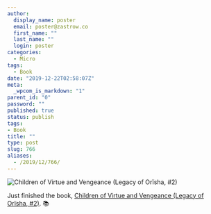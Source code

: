 ```yaml
---
author:
  display_name: poster
  email: poster@zastrow.co
  first_name: ""
  last_name: ""
  login: poster
categories:
  - Micro
tags:
  - Book
date: "2019-12-22T02:58:07Z"
meta:
  _wpcom_is_markdown: "1"
parent_id: "0"
password: ""
published: true
status: publish
tags:
- Book
title: ""
type: post
slug: 766
aliases:
  - /2019/12/766/
---
```

<p><img src="https://i.gr-assets.com/images/S/compressed.photo.goodreads.com/books/1591090724l/39122774._SY475_.jpg" alt="Children of Virtue and Vengeance (Legacy of Orïsha, #2)" /></p>
<p>Just finished the book, <a href="https://www.goodreads.com/review/show/2523973374?utm_medium=api&amp;utm_source=rss">Children of Virtue and Vengeance (Legacy of Orïsha, #2)</a>. 📚</p>
